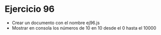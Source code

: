 # Ejercicio 96

- Crear un documento con el nombre ej96.js
- Mostrar en consola los números de 10 en 10 desde el 0 hasta el 10000
